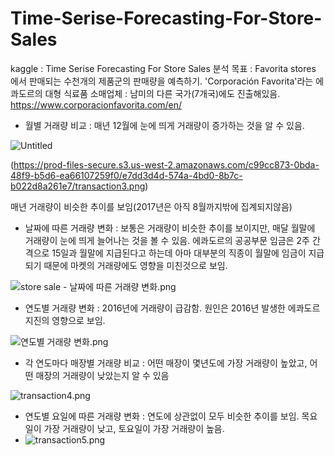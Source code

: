 # Time-Serise-Forecasting-For-Store-Sales
kaggle : Time Serise Forecasting For Store Sales
분석 목표 : Favorita stores 에서 판매되는 수천개의 제품군의 판매량을 예측하기.
'Corporación Favorita'라는 에콰도르의 대형 식료품 소매업체 : 남미의 다른 국가(7개국)에도 진출해있음. https://www.corporacionfavorita.com/en/

- 월별 거래량 비교 : 매년 12월에 눈에 띄게 거래량이 증가하는 것을 알 수 있음.

![Untitled](https://prod-files-secure.s3.us-west-2.amazonaws.com/c99cc873-0bda-48f9-b5d6-ea66107259f0/48a34533-145d-4359-adbe-094e242fb25f/Untitled.png)

(https://prod-files-secure.s3.us-west-2.amazonaws.com/c99cc873-0bda-48f9-b5d6-ea66107259f0/e7dd3d4d-574a-4bd0-8b7c-b022d8a261e7/transaction3.png)

매년 거래량이 비슷한 추이를 보임(2017년은 아직 8월까지밖에 집계되지않음)

- 날짜에 따른 거래량 변화 : 보통은 거래량이 비슷한 추이를 보이지만, 매달 월말에 거래량이 눈에 띄게 늘어나는 것을 볼 수 있음. 에콰도르의 공공부문 임금은 2주 간격으로 15일과 월말에 지급된다고 하는데 아마 대부분의 직종이 월말에 임금이 지급되기 때문에 마켓의 거래량에도 영향을 미친것으로 보임.

![store sale - 날짜에 따른 거래량 변화.png](https://prod-files-secure.s3.us-west-2.amazonaws.com/c99cc873-0bda-48f9-b5d6-ea66107259f0/b9380f0a-a3a1-444d-b621-16b0320d7ef8/store_sale_-_%EB%82%A0%EC%A7%9C%EC%97%90_%EB%94%B0%EB%A5%B8_%EA%B1%B0%EB%9E%98%EB%9F%89_%EB%B3%80%ED%99%94.png)

- 연도별 거래량 변화 : 2016년에 거래량이 급감함. 원인은 2016년 발생한 에콰도르 지진의 영향으로 보임.

![연도별 거래량 변화.png](https://prod-files-secure.s3.us-west-2.amazonaws.com/c99cc873-0bda-48f9-b5d6-ea66107259f0/cdff044c-3fc5-4935-a024-1382c510f012/%EC%97%B0%EB%8F%84%EB%B3%84_%EA%B1%B0%EB%9E%98%EB%9F%89_%EB%B3%80%ED%99%94.png)

- 각 연도마다 매장별 거래량 비교 : 어떤 매장이 몇년도에 가장 거래량이 높았고, 어떤 매장의 거래량이 낮았는지 알 수 있음

![transaction4.png](https://prod-files-secure.s3.us-west-2.amazonaws.com/c99cc873-0bda-48f9-b5d6-ea66107259f0/6c80aa0a-fb22-4e0f-aba7-9bb04386a33e/transaction4.png)

- 연도별 요일에 따른 거래량 변화 : 연도에 상관없이 모두 비슷한 추이를 보임. 목요일이 가장 거래량이 낮고, 토요일이 가장 거래량이 높음.
- ![transaction5.png](https://prod-files-secure.s3.us-west-2.amazonaws.com/c99cc873-0bda-48f9-b5d6-ea66107259f0/a59f217f-a9f2-402d-8ac6-dc7a46dd0e72/transaction5.png)
